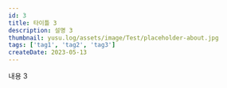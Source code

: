 ```yaml
---
id: 3
title: 타이틀 3
description: 설명 3
thumbnail: yusu.log/assets/image/Test/placeholder-about.jpg
tags: ['tag1', 'tag2', 'tag3']
createDate: 2023-05-13
---
```


내용 3
